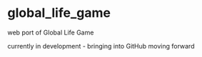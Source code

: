 # global_life_game
web port of Global Life Game

currently in development - bringing into GitHub moving forward
